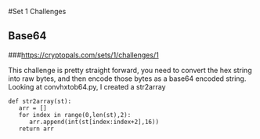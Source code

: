 #Set 1 Challenges

## Base64 
###https://cryptopals.com/sets/1/challenges/1

This challenge is pretty straight forward, you need to convert the hex string into raw bytes, and then encode those bytes as a base64 encoded string. Looking at convhxtob64.py, I created a str2array

```
def str2array(st):
   arr = []
   for index in range(0,len(st),2):
      arr.append(int(st[index:index+2],16))
   return arr
```
